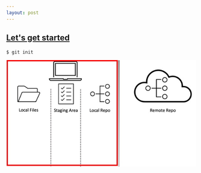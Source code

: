 ```yaml
---
layout: post
---
```


## [Let's get started](https://docs.github.com/en/github/importing-your-projects-to-github/adding-an-existing-project-to-github-using-the-command-line)

```shell
$ git init
```

![image info](./images/layers2.jpg)
